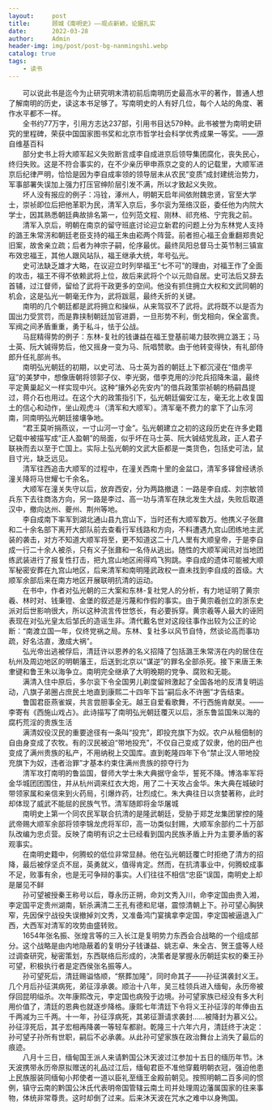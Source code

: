 ```yaml
---
layout:     post
title:      顾城《南明史》——观点新颖，论据扎实
date:       2022-03-28
author:     Admin
header-img: img/post/post-bg-nanmingshi.webp
catalog: true
tags:
    - 读书
---
```

&emsp;&emsp;可以说此书是迄今为止研究明末清初前后南明历史最高水平的著作，普通人想了解南明的历史，读这本书足够了。写南明史的人有好几位，每个人站的角度、著作水平都不一样。
<br>
&emsp;&emsp;全书约77万字，引用方志达237部，引用书目达579种。此书被誉为南明史研究的里程碑，荣获中国国家图书奖和北京市哲学社会科学优秀成果一等奖。——源自维基百科
<br>
&emsp;&emsp;部分史书上将大顺军起义失败断言成李自成进京后领导集团腐化，丧失民心，终归失败。这是不符合事实的，在不少亲历甲申燕京之变的人的记载里，大顺军进京后纪律严明，恰恰是因为李自成率领的领导层未从农民“变质”成封建统治势力，军事部署失误加上强力打压官绅阶层引发不满，所以才致起义失败。
<br>
&emsp;&emsp;坏人没有报应的例子：冯铨，涿州人，明朝天启年间依附魏忠贤，官至大学士，崇祯即位后把他革职为民，清军入京后，多尔衮为笼络汉臣，委任他为内院大学士，因其熟悉朝廷典故排名第一，位列范文程、刚林、祁充格、宁完我之前。
<br>
&emsp;&emsp;清军入京后，明朝在南京的留守班底讨论迎立新君的问题上分为东林党人支持的潞王朱常淓和朝廷老臣支持的福王朱由崧两个阵营。前者担心福王会重翻郑贵妃旧案，故舍亲立疏；后者为神宗子嗣，伦序最优。最终凤阳总督马士英节制三镇宣布效忠福王，其他人跟风站队，福王继承大统，年号弘光。
<br>
&emsp;&emsp;史可法缺乏雄才大略，在议迎立时列举福王“七不可”的理由，对福王作了全面的攻击，福王不得不依赖武将上位，故后来武将个个以元勋自居。史可法后又辞去首辅，过江督师，留给了武将干政更多的空间。他没有抓住拥立大权和文武同朝的机会，这是弘光一朝毫无作为，武将跋扈，最终夭折的关键。
<br>
&emsp;&emsp;南明的几个朝廷都是武将拥立和操纵，从来驾驭不了武将。武将既不以是否为国出力受赏罚，而是靠挟制朝廷加官进爵，一旦形势不利，倒戈相向，保全富贵。军阀之间矛盾重重，勇于私斗，怯于公战。
<br>
&emsp;&emsp;马屁精得势的例子：东林-复社的钱谦益在福王登基前竭力鼓吹拥立潞王；马士英、阮大铖得势后，他又摇身一变为马、阮唱赞歌。由于他转变得快，有礼部侍郎升任礼部尚书。
<br>
&emsp;&emsp;南明弘光朝廷的初期，以史可法、马士英为首的朝廷上下都沉浸在“借虏平寇”的美梦中，想像唐朝将领郭子仪、李光弼，借李克用的沙陀兵招降朱温，最终平定黄巢起义一样实现中兴。这种“攘外必先安内”的借兵政策崇祯朝的杨嗣昌提过，蒋介石也用过。在这个大的政策指引下，弘光朝廷偏安江左，毫无北上收复国土的信心和动作，坐山观虎斗（清军和大顺军）。清军毫不费力的拿下了山东河南，同南明弘光朝廷接壤争地。
<br>
&emsp;&emsp;“君王莫听捐燕议，一寸山河一寸金”。弘光朝建立之初的这段历史在许多史籍记载中被描写成“正人盈朝”的局面，似乎坏在马士英、阮大铖结党乱政，正人君子联袂而去以至于亡国上。实际上弘光朝的文武大臣都是一类货色，包括史可法，鼠目寸光，缺乏远见。
<br>
&emsp;&emsp;清军往西追击大顺军的过程中，在潼关西南十里的金盆口，清军多铎曾经诱杀潼关降将马世耀七千余名。
<br>
&emsp;&emsp;大顺军在潼关失守以后，放弃西安，分为两路撤退：一路是李自成、刘宗敏领兵东下去往商洛方向，另一路是李过、高一功与清军在陕北发生大战，失败后取道汉中，撤向达州、夔州、荆州等地。
<br>
&emsp;&emsp;李自成南下率军到湖北通山县九宫山下，当时还有大顺军数万。他携义子张鼐和二十余名部下离开大部队前去查看行军线路和方向，不料遭遇九宫山团练地主武装的袭击，对方不知道大顺军将至，更不知道这二十几人里有大顺皇帝，于是李自成一行二十余人被杀，只有义子张鼐和一名侍从逃出。随性的大顺军闻讯对当地团练武装进行了报复性打击，把九宫山地区闹得鸡飞狗跳。李自成的遗体可能被大顺军秘密安葬在九宫山地区，后来清军和南明隆武政权一直未找到李自成的首级。大顺军余部后来在南方地区开展联明抗清的运动。
<br>
&emsp;&emsp;在书中，作者对弘光朝的三大案和东林-复社党人的分析，有力地证明了黄宗羲、林时对、钱秉镫、金堡的叙述是污蔑和作假的事实。由于黄宗羲创立的浙东史派对后世影响很大，所以这种流言传世悠长，有必要拆穿。黄宗羲等人最大的诬罔表现在对弘光皇太后邹氏的造谣生非。清代戴名世对这段往事作出较为公正的论断：“南渡立国一年，仅终党祸之局。东林、复社多以风节自恃，然谈论高而事功疏，好名沽直，激成大祸”。
<br>
&emsp;&emsp;弘光帝出逃被俘后，清廷许以恩养的名义招降了包括潞王朱常淓在内的居住在杭州及周边地区的明朝藩王，后送到北京以“谋逆”的罪名全部杀死。接下来唐王朱聿键和鲁王朱以海争立。南明完全继承了大明晚期的党争、腐败和无能。
<br>
&emsp;&emsp;满清入住中原后，多尔衮下令全国男儿剃度留辫激起了全国各地的反清复明运动，八旗子弟圈占庶民土地直到康熙二十四年下旨“嗣后永不许圈”才告结束。
<br>
&emsp;&emsp;鲁国君臣燕雀娱，共言尝胆事全无。越王自爱看歌舞，不行西施肯献吴。——李寄有《西施山戏占》。此诗描写了南明弘光朝廷覆灭以后，浙东鲁监国朱以海的腐朽荒淫的贵族生活
<br>
&emsp;&emsp;满清奴役汉民的重要途径有一条叫“投充”，即投充旗下为奴。农户从租佃制的自由身变成了农牧。有的汉民被迫“带地投充”，不仅自己变成了奴隶，他的田产也变成了满州贵族的私产，不用纳税上交国库。直到乾隆四年下令“禁止汉人带地投充旗下为奴，违者治罪”才基本约束住满州贵族的掠夺行为
<br>
&emsp;&emsp;清军攻打南明的鲁监国，督师大学士朱大典据守金华，誓死不降。博洛率军将金华城团团围住，并从杭州调来红衣大炮，用了二十天攻占金华。朱大典在城破时带领家属和亲信来到火药局，引爆炸药，壮烈成仁。朱大典往日以贪婪著称，此时却体现了威武不能屈的民族气节。清军随即将金华屠城
<br>
&emsp;&emsp;南明史上第一个同农民军联合抗清的是隆武朝廷，受胁于郑芝龙集团掌控的隆武帝赐大顺军余部将领李锦龙虎将军印，高一功类似封赐，大顺军余部约二十万部队改编为忠贞营。反映了南明有识之士已经看到国内民族矛盾上升为主要矛盾的客观事实。
<br>
&emsp;&emsp;在南明史籍中，何腾蛟的低位非常显赫。他在弘光朝廷覆亡时拒绝了清方的招降，最后被俘坚贞不屈，英勇就义，值得肯定。然而，在抗清事业中，何腾蛟成事不足，败事有余，也是无可争辩的事实。人们往往不相信“忠臣”误国，南明史上却是屡见不鲜
<br>
&emsp;&emsp;孙可望被授秦王称号以后，尊永历正朔，命刘文秀入川，命李定国由贵入湘，李定国平定贵州湖南，斩杀满清二王孔有德和尼堪，震惊清朝上下。孙可望心胸狭窄，先因保宁战役失误撤掉刘文秀，又准备鸿门宴擒拿李定国，李定国被逼退入广西，大西军对清军的攻势由盛转败。
<br>
&emsp;&emsp;1654年张名振、张煌言等的三入长江是复明势力东西会合战略的一个组成部分。这个战略是由内地隐蔽着的复明分子钱谦益、姚志卓、朱全古、贺王盛等人经过调查研究，秘密策划，东西联络后形成的，决策者是掌握永历朝廷实权的秦王孙可望，积极执行者是定西侯张名振等人。
<br>
&emsp;&emsp;孙可望死后，清廷赐谥恪顺，“祭葬加隆”，同时命其子——孙征淇袭封义王。几个月后孙征淇病死，弟征淳承袭。顺治十八年，吴三桂领兵进入缅甸，永历帝被俘回昆明缢杀。次年康熙改元，李定国也病殁于边境。孙可望家族已经没有多大利用价值了，清廷的恩典也就逐步降格。康熙七年清廷下令将义王孙征淳的年俸由五千两减为三千两。十一年，孙征淳病死，其弟征灏请求袭封……被降封为慕义公。孙征淳死后，其子宏相再降袭一等轻车都尉。乾隆三十六年六月，清廷终于决定：孙可望子孙所有世职，嗣后不必承袭。从此孙可望家族在政治舞台上消失了最后的痕迹。
<br>
&emsp;&emsp;八月十三日，缅甸国王派人来请黔国公沐天波过江参加十五日的缅历年节。沐天波携带永历帝原拟赠送的礼品过江后，缅甸君臣不准他穿戴明朝衣冠，强迫他患上民族服装同缅甸小邦使者一道以臣礼至缅王金殿前朝见。按照明朝二百多间的惯例，镇守云南的黔国公沐氏代表明帝国管辖云南土司并处理周边藩属国家的往来事物，体统非常尊贵。这时却倒了过来。后来沐天波在咒水之难中以身殉国。